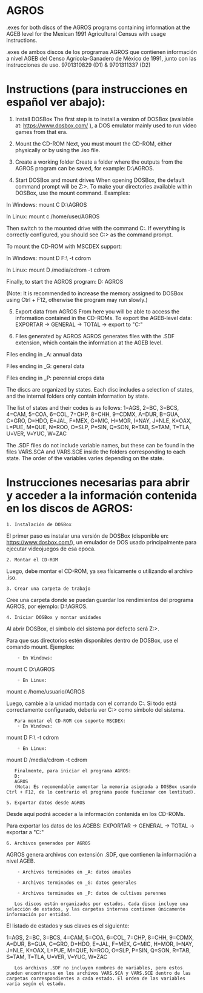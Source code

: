 # AGROS
.exes for both discs of the AGROS programs containing information at the AGEB level for the Mexican 1991 Agricultural Census with usage instructions.

.exes de ambos discos de los programas AGROS que contienen información a nivel AGEB del Censo Agrícola-Ganadero de México de 1991, junto con las instrucciones de uso.  9701310829 (D1) &amp; 9701311337 (D2)

# Instructions (para instrucciones en español ver abajo):

1. Install DOSBox
The first step is to install a version of DOSBox (available at: https://www.dosbox.com/
), a DOS emulator mainly used to run video games from that era.

2. Mount the CD-ROM
Next, you must mount the CD-ROM, either physically or by using the .iso file.

3. Create a working folder
Create a folder where the outputs from the AGROS program can be saved, for example: D:\AGROS\.

4. Start DOSBox and mount drives
When opening DOSBox, the default command prompt will be Z:\>.
To make your directories available within DOSBox, use the mount command. Examples:

In Windows:
mount C D:\AGROS

In Linux:
mount c /home/user/AGROS


Then switch to the mounted drive with the command C:. If everything is correctly configured, you should see C:\> as the command prompt.

To mount the CD-ROM with MSCDEX support:

In Windows:
mount D F:\ -t cdrom

In Linux:
mount D /media/cdrom -t cdrom


Finally, to start the AGROS program:
D:
AGROS

(Note: It is recommended to increase the memory assigned to DOSBox using Ctrl + F12, otherwise the program may run slowly.)

5. Export data from AGROS
From here you will be able to access the information contained in the CD-ROMs.
To export the AGEB-level data:
EXPORTAR -> GENERAL -> TOTAL → export to "C:\"

6. Files generated by AGROS
AGROS generates files with the .SDF extension, which contain the information at the AGEB level.

Files ending in _A: annual data

Files ending in _G: general data

Files ending in _P: perennial crops data

The discs are organized by states. Each disc includes a selection of states, and the internal folders only contain information by state.

The list of states and their codes is as follows:
1=AGS, 2=BC, 3=BCS, 4=CAM, 5=COA, 6=COL, 7=CHP, 8=CHH, 9=CDMX, A=DUR, B=GUA, C=GRO, D=HDO, E=JAL, F=MEX, G=MIC, H=MOR, I=NAY, J=NLE, K=OAX, L=PUE, M=QUE, N=ROO, O=SLP, P=SIN, Q=SON, R=TAB, S=TAM, T=TLA, U=VER, V=YUC, W=ZAC

The .SDF files do not include variable names, but these can be found in the files VARS.SCA and VARS.SCE inside the folders corresponding to each state. The order of the variables varies depending on the state.

# Instrucciones necesarias para abrir y acceder a la información contenida en los discos de AGROS:

    1. Instalación de DOSBox
El primer paso es instalar una versión de DOSBox (disponible en: https://www.dosbox.com/), un emulador de DOS usado principalmente para ejecutar videojuegos de esa epoca.

    2. Montar el CD-ROM
Luego, debe montar el CD-ROM, ya sea físicamente o utilizando el archivo .iso.
    
    3. Crear una carpeta de trabajo
Cree una carpeta donde se puedan guardar los rendimientos del programa AGROS, por ejemplo: D:\AGROS\.
    
    4. Iniciar DOSBox y montar unidades
Al abrir DOSBox, el símbolo del sistema por defecto será Z:\>.

Para que sus directorios estén disponibles dentro de DOSBox, use el comando mount. Ejemplos:

        ◦ En Windows:
mount C D:\AGROS

        ◦ En Linux:
mount c /home/usuario/AGROS

Luego, cambie a la unidad montada con el comando C:. Si todo está correctamente configurado, debería ver C:\> como símbolo del sistema.

       Para montar el CD-ROM con soporte MSCDEX:
        ◦ En Windows:
mount D F:\ -t cdrom

        ◦ En Linux:
mount D /media/cdrom -t cdrom

       Finalmente, para iniciar el programa AGROS:
       D:
       AGROS
       (Nota: Es recomendable aumentar la memoria asignada a DOSBox usando Ctrl + F12, de lo contrario el programa puede funcionar con lentitud).
   
    5. Exportar datos desde AGROS
Desde aquí podrá acceder a la información contenida en los CD-ROMs.

Para exportar los datos de los AGEBS:
EXPORTAR -> GENERAL -> TOTAL → exportar a "C:\"

    6. Archivos generados por AGROS
AGROS genera archivos con extensión .SDF, que contienen la información a nivel AGEB.

        ◦ Archivos terminados en _A: datos anuales
        
        ◦ Archivos terminados en _G: datos generales
        
        ◦ Archivos terminados en _P: datos de cultivos perennes
        
       Los discos están organizados por estados. Cada disco incluye una selección de estados, y las carpetas internas contienen únicamente información por entidad.
       
El listado de estados y sus claves es el siguiente:

1=AGS, 2=BC, 3=BCS, 4=CAM, 5=COA, 6=COL, 7=CHP, 8=CHH, 9=CDMX, A=DUR, B=GUA, C=GRO, D=HDO, E=JAL, F=MEX, G=MIC, H=MOR, I=NAY, J=NLE, K=OAX, L=PUE, M=QUE, N=ROO, O=SLP, P=SIN, Q=SON, R=TAB, S=TAM, T=TLA, U=VER, V=YUC, W=ZAC

       Los archivos .SDF no incluyen nombres de variables, pero estos pueden encontrarse en los archivos VARS.SCA y VARS.SCE dentro de las carpetas correspondientes a cada estado. El orden de las variables varía según el estado.
